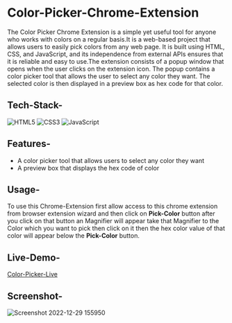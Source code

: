 # Color-Picker-Chrome-Extension

The Color Picker Chrome Extension is a simple yet useful tool for anyone who works with colors on a regular basis.It is a web-based project that allows users to easily pick colors from any web page. It is built using HTML, CSS, and JavaScript, and its independence from external APIs ensures that it is reliable and easy to use.The extension consists of a popup window that opens when the user clicks on the extension icon. The popup contains a color picker tool that allows the user to select any color they want. The selected color is then displayed in a preview box as hex code for that color.



## Tech-Stack-

<div align="left">
<img alt="HTML5" src="https://img.shields.io/badge/html5-%23E34F26.svg?style=for-the-badge&logo=html5&logoColor=white"/>
<img alt="CSS3" src="https://img.shields.io/badge/css3-%231572B6.svg?style=for-the-badge&logo=css3&logoColor=white"/> 
<img alt="JavaScript" src="https://img.shields.io/badge/javascript-%23323330.svg?style=for-the-badge&logo=javascript&logoColor=%23F7DF1E"/>
</div>

## Features-

- A color picker tool that allows users to select any color they want
- A preview box that displays the hex code of color

## Usage-

To use this Chrome-Extension first allow access to this chrome extension from browser extension wizard and then click on **Pick-Color** button after you click on that button an Magnifier will appear take that Magnifier to the Color which you want to pick then click on it then the hex color value of that color will appear below the **Pick-Color** button.

## Live-Demo-

[Color-Picker-Live](https://chrome.google.com/webstore/detail/color-picker/mbofalhmmkohelmjdfchfkafcihehhki)

## Screenshot-

![Screenshot 2022-12-29 155950](https://user-images.githubusercontent.com/48729682/222151048-d38310fb-6948-496c-8b36-212a5a25d6c4.png)


